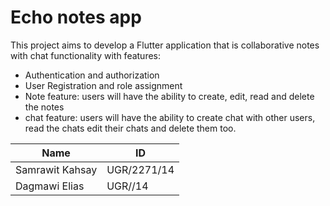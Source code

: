 # Echo notes app

This project aims to develop a Flutter application that is collaborative notes with chat functionality with features:

- Authentication and authorization
- User Registration and role assignment
- Note feature: users will have the ability to create, edit, read and delete the notes
- chat feature: users will have the ability to create chat with other users, read the chats edit their chats and delete them too.


| Name            | ID          |
|-------------- |-------------|
| Samrawit Kahsay | UGR/2271/14   |
| Dagmawi Elias   | UGR//14  |
